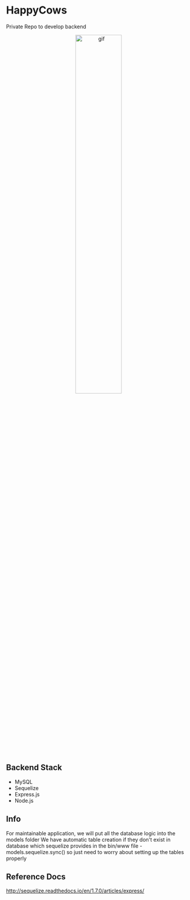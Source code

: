 # HappyCows
Private Repo to develop backend

<p align="center">
<img src="https://media.giphy.com/media/W54Zt0bgS87x6/giphy.gif" width="50%" alt="gif">
</p>


## Backend Stack 
* MySQL
* Sequelize
* Express.js
* Node.js

## Info
For maintainable application, we will put all the database logic into the models folder
We have automatic table creation if they don't exist in database which sequelize provides in the bin/www file - models.sequelize.sync() 
so just need to worry about setting up the tables properly


## Reference Docs
http://sequelize.readthedocs.io/en/1.7.0/articles/express/

